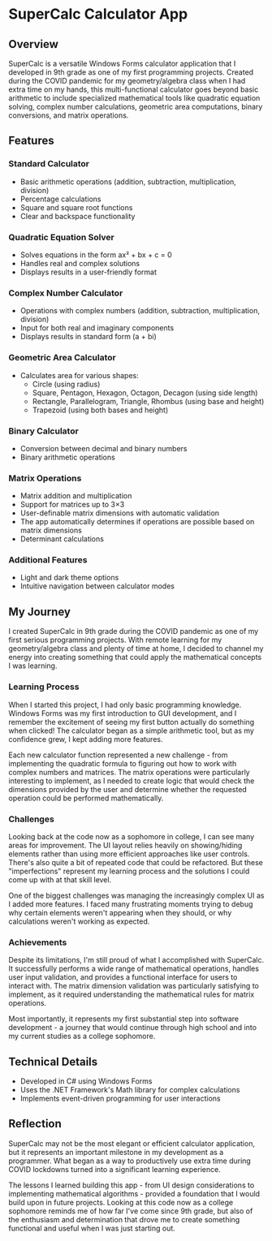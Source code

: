 # SuperCalc Calculator App

## Overview
SuperCalc is a versatile Windows Forms calculator application that I developed in 9th grade as one of my first programming projects. Created during the COVID pandemic for my geometry/algebra class when I had extra time on my hands, this multi-functional calculator goes beyond basic arithmetic to include specialized mathematical tools like quadratic equation solving, complex number calculations, geometric area computations, binary conversions, and matrix operations.

## Features

### Standard Calculator
- Basic arithmetic operations (addition, subtraction, multiplication, division)
- Percentage calculations
- Square and square root functions
- Clear and backspace functionality

### Quadratic Equation Solver
- Solves equations in the form ax² + bx + c = 0
- Handles real and complex solutions
- Displays results in a user-friendly format

### Complex Number Calculator
- Operations with complex numbers (addition, subtraction, multiplication, division)
- Input for both real and imaginary components
- Displays results in standard form (a + bi)

### Geometric Area Calculator
- Calculates area for various shapes:
  - Circle (using radius)
  - Square, Pentagon, Hexagon, Octagon, Decagon (using side length)
  - Rectangle, Parallelogram, Triangle, Rhombus (using base and height)
  - Trapezoid (using both bases and height)

### Binary Calculator
- Conversion between decimal and binary numbers
- Binary arithmetic operations

### Matrix Operations
- Matrix addition and multiplication
- Support for matrices up to 3×3
- User-definable matrix dimensions with automatic validation
- The app automatically determines if operations are possible based on matrix dimensions
- Determinant calculations

### Additional Features
- Light and dark theme options
- Intuitive navigation between calculator modes

## My Journey

I created SuperCalc in 9th grade during the COVID pandemic as one of my first serious programming projects. With remote learning for my geometry/algebra class and plenty of time at home, I decided to channel my energy into creating something that could apply the mathematical concepts I was learning.

### Learning Process
When I started this project, I had only basic programming knowledge. Windows Forms was my first introduction to GUI development, and I remember the excitement of seeing my first button actually do something when clicked! The calculator began as a simple arithmetic tool, but as my confidence grew, I kept adding more features.

Each new calculator function represented a new challenge - from implementing the quadratic formula to figuring out how to work with complex numbers and matrices. The matrix operations were particularly interesting to implement, as I needed to create logic that would check the dimensions provided by the user and determine whether the requested operation could be performed mathematically.

### Challenges
Looking back at the code now as a sophomore in college, I can see many areas for improvement. The UI layout relies heavily on showing/hiding elements rather than using more efficient approaches like user controls. There's also quite a bit of repeated code that could be refactored. But these "imperfections" represent my learning process and the solutions I could come up with at that skill level.

One of the biggest challenges was managing the increasingly complex UI as I added more features. I faced many frustrating moments trying to debug why certain elements weren't appearing when they should, or why calculations weren't working as expected.

### Achievements
Despite its limitations, I'm still proud of what I accomplished with SuperCalc. It successfully performs a wide range of mathematical operations, handles user input validation, and provides a functional interface for users to interact with. The matrix dimension validation was particularly satisfying to implement, as it required understanding the mathematical rules for matrix operations.

Most importantly, it represents my first substantial step into software development - a journey that would continue through high school and into my current studies as a college sophomore.

## Technical Details
- Developed in C# using Windows Forms
- Uses the .NET Framework's Math library for complex calculations
- Implements event-driven programming for user interactions

## Reflection
SuperCalc may not be the most elegant or efficient calculator application, but it represents an important milestone in my development as a programmer. What began as a way to productively use extra time during COVID lockdowns turned into a significant learning experience.

The lessons I learned building this app - from UI design considerations to implementing mathematical algorithms - provided a foundation that I would build upon in future projects. Looking at this code now as a college sophomore reminds me of how far I've come since 9th grade, but also of the enthusiasm and determination that drove me to create something functional and useful when I was just starting out.
